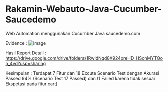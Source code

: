 # Rakamin-Webauto-Java-Cucumber-Saucedemo
Web Automation menggunakan Cucumber Java saucedemo.com

Evidence :
![image](https://github.com/kindiherdiansyah/Rakamin-Webauto-Java-Cucumber-Saucedemo/assets/26849052/e3535467-9a57-4d46-80aa-064d391ff4ba)

Hasil Report Detail : https://drive.google.com/drive/folders/1RwldNqd8X924oreHD_HSohMYTQoh_4vd?usp=sharing

Kesimpulan : Terdapat 7 Fitur dan 18 Excute Scenario Test dengan Akurasi Passed 94% (Scenario Test 17 Passed) dan (1 Failed karena tidak sesuai Ekspetasi pada fitur cart)
